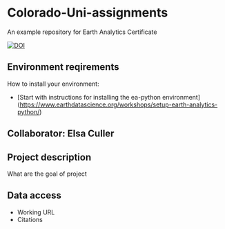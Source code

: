 # Colorado-Uni-assignments
An example repository for Earth Analytics Certificate

[![DOI](https://zenodo.org/badge/634037575.svg)](https://zenodo.org/badge/latestdoi/634037575)


## Environment reqirements
How to install your environment:
* [Start with instructions for installing the ea-python environment] (https://www.earthdatascience.org/workshops/setup-earth-analytics-python/)


## Collaborator: Elsa Culler

## Project description
What are the goal of project


## Data access
* Working URL
* Citations

## 

